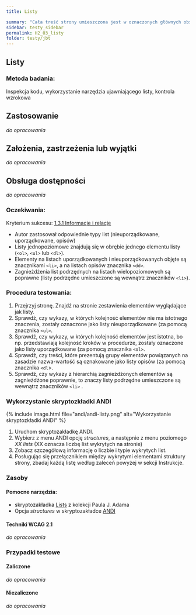 ```yaml
---
title: Listy

summary: "Cała treść strony umieszczona jest w oznaczonych głównych obszarach (punktach orientacyjnych)."
sidebar: testy_sidebar
permalink: H2_03_listy
folder: testy/jbt
---
```


## Listy

### Metoda badania: 
Inspekcja kodu, wykorzystanie narzędzia ujawniającego listy, kontrola wzrokowa

## Zastosowanie
_do opracowania_
## Założenia, zastrzeżenia lub wyjątki
_do opracowania_

## Obsługa dostępności
_do opracowania_

### Oczekiwania:
Kryterium sukcesu: [1.3.1 Informacje i relacje](https://wcag.lepszyweb.pl/#info-and-relationships)
-	Autor zastosował odpowiednie typy list (nieuporządkowane, uporządkowane, opisów) 
-	Listy jednopoziomowe znajdują się w obrębie jednego elementu listy (`<ol>`, `<ul>` lub `<dl>`).
-	Elementy na listach uporządkowanych i nieuporządkowanych objęte są znacznikami `<li>`, a na listach opisów znacznika `<dd>`. 
-	Zagnieżdżenia list podrzędnych na listach wielopoziomowych są poprawne (listy podrzędne umieszczone są wewnątrz znaczników `<li>`).

### Procedura testowania:
1.	Przejrzyj stronę. Znajdź na stronie zestawienia elementów wyglądające jak listy.
2.	Sprawdź, czy wykazy, w których kolejność elementów nie ma istotnego znaczenia, zostały oznaczone jako listy nieuporządkowane (za pomocą znacznika `<ul>`.
3.	Sprawdź, czy wykazy, w których kolejność elementów jest istotna, bo np. przedstawiają kolejność kroków w procedurze, zostały oznaczone jako listy uporządkowane (za pomocą znacznika `<ol>`.
4.	Sprawdź, czy treści, które prezentują grupy elementów powiązanych na zasadzie nazwa-wartość są oznakowane jako listy opisów (za pomocą znacznika `<dl`>.  
5.	Sprawdź, czy wykazy z hierarchią zagnieżdżonych elementów są zagnieżdżone poprawnie, to znaczy listy podrzędne umieszczone są wewnątrz znaczników `<li>` .  


### Wykorzystanie skryptozkładki ANDI

{% include image.html file="andi/andi-listy.png" alt="Wykorzystanie skryptozkładki ANDI" %} 
1.	Uruchom skryptozakładkę ANDI. 
2.	Wybierz z menu ANDI opcję *structures*, a następnie z menu poziomego *XX lists* (XX oznacza liczbę list wykrytych na stronie) 
3.	Zobacz szczegółową informację o liczbie i typie wykrytych list.
4.	Posługując się przełącznikiem między wykrytymi elementami struktury strony, zbadaj każdą listę według zaleceń powyżej w sekcji Instrukcje.    
 
### Zasoby

#### Pomocne narzędzia:
-	skryptozakładka [Lists](http://pauljadam.com/bookmarklets/index.html) z kolekcji Paula J. Adama
-	Opcja *structures* w skryptozakładce [ANDI](https://www.ssa.gov/accessibility/andi/help/install.html) 

#### Techniki WCAG 2.1
_do opracowania_

### Przypadki testowe

#### Zaliczone
_do opracowania_

#### Niezaliczone
_do opracowania_ 
